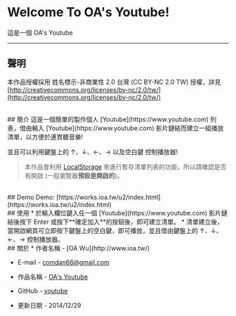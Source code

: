 # Welcome To OA's Youtube!
這是一個 OA's Youtube

---
## 聲明
本作品授權採用 姓名標示-非商業性 2.0 台灣 (CC BY-NC 2.0 TW) 授權，詳見 [http://creativecommons.org/licenses/by-nc/2.0/tw/](http://creativecommons.org/licenses/by-nc/2.0/tw/) 


<br/>
## 簡介
這是一個簡單的製作個人 [Youtube](https://www.youtube.com) 列表，借由輸入 [Youtube](https://www.youtube.com) 影片鏈結而建立一組播放清單，以方便於連貫聽音樂!

並且可以利用鍵盤上的 ↑、↓、←、→ 以及空白鍵 控制播放器!

> 本作品會利用 [LocalStorage](http://www.w3schools.com/html/html5_webstorage.asp) 來進行暫存清單列表的功能，所以請確認是否有開啟 (一般瀏覽器**預設是開啟的**)。

<br/>
## Demo
Demo: [https://works.ioa.tw/u2/index.html](https://works.ioa.tw/u2/index.html)

<br/>
## 使用
* 於輸入欄位鍵入任一個 [Youtube](https://www.youtube.com) 影片鏈結後按下 Enter 或按下**確定加入**的按鈕後，即可建立清單。
* 清單建立後，當開啟網頁可立即按下鍵盤上的空白鍵，即可播放，並且借由鍵盤上的 ↑、↓、←、→ 控制播放器。

<br/>
## 關於
* 作者名稱 - [OA Wu](http://www.ioa.tw/)

* E-mail - <comdan66@gmail.com>

* 作品名稱 - [OA's Youtube](https://works.ioa.tw/u2/index.html)

* GitHub - [youtube](https://github.com/comdan66/u2)

* 更新日期 - 2014/12/29
